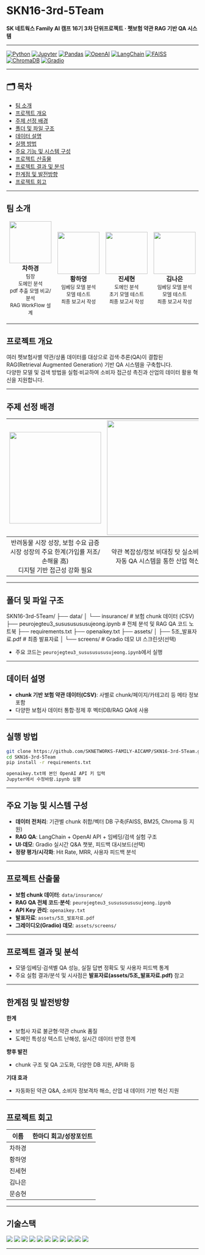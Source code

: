 # SKN16-3rd-5Team

**SK 네트웍스 Family AI 캠프 16기 3차 단위프로젝트 · 펫보험 약관 RAG 기반 QA 시스템**

---

[![Python](https://img.shields.io/badge/Python-3776AB?style=for-the-badge&logo=python&logoColor=white)](https://www.python.org/)
[![Jupyter](https://img.shields.io/badge/Jupyter-F37626?style=for-the-badge&logo=Jupyter&logoColor=white)](https://jupyter.org/)
[![Pandas](https://img.shields.io/badge/Pandas-150458?style=for-the-badge&logo=pandas&logoColor=white)](https://pandas.pydata.org/)
[![OpenAI](https://img.shields.io/badge/OpenAI-412991?style=for-the-badge&logo=openai&logoColor=white)](https://openai.com/)
[![LangChain](https://img.shields.io/badge/LangChain-%230073b3?style=for-the-badge&logoColor=white)](https://www.langchain.com/)
[![FAISS](https://img.shields.io/badge/FAISS-0052CC?style=for-the-badge&logoColor=white)](https://github.com/facebookresearch/faiss)
[![ChromaDB](https://img.shields.io/badge/ChromaDB-9955BB?style=for-the-badge&logoColor=white)](https://docs.trychroma.com/)
[![Gradio](https://img.shields.io/badge/Gradio-171515?style=for-the-badge&logo=gradio&logoColor=white)](https://gradio.app/)

---

## 🗂️ 목차
- [팀 소개](#팀-소개)
- [프로젝트 개요](#프로젝트-개요)
- [주제 선정 배경](#주제-선정-배경)
- [폴더 및 파일 구조](#폴더-및-파일-구조)
- [데이터 설명](#데이터-설명)
- [실행 방법](#실행-방법)
- [주요 기능 및 시스템 구성](#주요-기능-및-시스템-구성)
- [프로젝트 산출물](#프로젝트-산출물)
- [프로젝트 결과 및 분석](#프로젝트-결과-및-분석)
- [한계점 및 발전방향](#한계점-및-발전방향)
- [프로젝트 회고](#프로젝트-회고)

---

## 팀 소개

<table>
<thead>
<tr>
<td align="center"><img src="https://i.namu.wiki/i/yBUlarXaiOUlHnIDDEAtvqGIn_gl9auAY0UB6kzsFd3hjLyUAe_le8z_rUI7DLVxJIp7jHThGGtpQJpGCHfkig.webp" width="110"/><br><b>차하경</b><br><span style="font-size:13px">팀장<br>도메인 분석<br>pdf 추출 모델 비교/분석<br>RAG WorkFlow 설계</span></td>
<td align="center"><img src="https://static.wikia.nocookie.net/kimetsu-no-yaiba-fan/images/4/41/Shinobu_anime_design.png/revision/latest?cb=20201006000955" width="110"/><br><b>황하영</b><br><span style="font-size:13px">임베딩 모델 분석<br>모델 테스트<br>최종 보고서 작성</span></td>
<td align="center"><img src="https://i.namu.wiki/i/HbTvNAaTQDJeZgmH8UyOgd9HF2bQ30jgy2gHhmOSqwNphDCS4g3Nw6MO3OTMi84jmwylrle1vpYzJi-xIvu8lg.webp" width="110"/><br><b>진세현</b><br><span style="font-size:13px">도메인 분석<br>초기 모델 테스트<br>최종 보고서 작성</span></td>
<td align="center"><img src="https://i.namu.wiki/i/VcDyzxOl21BA37mCQjUv5B3AeWmSyoWKHbTRfemqLkx3OY67uQdAfX_4F8r11Z21hAcT1ssgTouWQ8Z9vvlXHw.webp" width="110"/><br><b>김나은</b><br><span style="font-size:13px">임베딩 모델 분석<br>모델 테스트<br>최종 보고서 작성</span></td>
<td align="center"><img src="https://avatars.githubusercontent.com/u/190079140?v=4" width="110"/><br><b>문승현</b><br><span style="font-size:13px">프로젝트 기획<br>DB 설계<br>RAG 모델링</span></td>
</tr>
</thead>
</table>

---

## 프로젝트 개요

여러 펫보험사별 약관/상품 데이터를 대상으로 검색·추론(QA)이 결합된 RAG(Retrieval Augmented Generation) 기반 QA 시스템을 구축합니다.  
다양한 모델 및 검색 방법을 실험·비교하여 소비자 접근성 촉진과 산업의 데이터 활용 혁신을 지원합니다.

---

## 주제 선정 배경

|<img src="https://onimg.nate.com/orgImg/ed/2017/11/16/PS17111600045.jpg" width="240">|<img src="https://thumb.mt.co.kr/06/2024/03/2024031114052219364_1.jpg" width="300">|
|:---:|:---:|
|반려동물 시장 성장, 보험 수요 급증<br>시장 성장의 주요 한계(가입률 저조/손해율 高)<br>디지털 기반 접근성 강화 필요|약관 복잡성/정보 비대칭 탓 실소비자 불편<br>자동 QA 시스템을 통한 산업 혁신 시도|

---

## 폴더 및 파일 구조

SKN16-3rd-5Team/
├── data/
│ └── insurance/ # 보험 chunk 데이터 (CSV)
├── peurojegteu3_susususususujeong.ipynb # 전체 분석 및 RAG QA 코드 노트북
├── requirements.txt
├── openaikey.txt
├── assets/
│ ├── 5조_발표자료.pdf # 최종 발표자료
│ └── screens/ # Gradio 데모 UI 스크린샷(선택)

- 주요 코드는 `peurojegteu3_susususususujeong.ipynb`에서 실행

---

## 데이터 설명

- **chunk 기반 보험 약관 데이터(CSV)**: 사별로 chunk/페이지/카테고리 등 메타 정보 포함
- 다양한 보험사 데이터 통합·정제 후 벡터DB/RAG QA에 사용

---

## 실행 방법

```bash
git clone https://github.com/SKNETWORKS-FAMILY-AICAMP/SKN16-3rd-5Team.git
cd SKN16-3rd-5Team
pip install -r requirements.txt

openaikey.txt에 본인 OpenAI API 키 입력
Jupyter에서 수정바람.ipynb 실행
```

---

## 주요 기능 및 시스템 구성

- **데이터 전처리**: 기관별 chunk 취합/벡터 DB 구축(FAISS, BM25, Chroma 등 지원)
- **RAG QA**: LangChain + OpenAI API + 임베딩/검색 실험 구조
- **UI·데모**: Gradio 실시간 Q&A 챗봇, 피드백 대시보드(선택)
- **정량 평가/시각화**: Hit Rate, MRR, 사용자 피드백 분석

---

## 프로젝트 산출물

- **보험 chunk 데이터**: `data/insurance/`
- **RAG QA 전체 코드·분석**: `peurojegteu3_susususususujeong.ipynb`
- **API Key 관리**: `openaikey.txt`
- **발표자료**: `assets/5조_발표자료.pdf`
- **그레이디오(Gradio) 데모**: `assets/screens/`

---

## 프로젝트 결과 및 분석

- 모델·임베딩·검색별 QA 성능, 실질 답변 정확도 및 사용자 피드백 통계
- 주요 실험 결과/분석 및 시사점은 **발표자료(assets/5조_발표자료.pdf)** 참고

---

## 한계점 및 발전방향

**한계**
- 보험사 자료 불균형·약관 chunk 품질
- 도메인 특성상 텍스트 난해성, 실시간 데이터 반영 한계

**향후 발전**
- chunk 구조 및 QA 고도화, 다양한 DB 지원, API화 등

**기대 효과**
- 자동화된 약관 Q&A, 소비자 정보격차 해소, 산업 내 데이터 기반 혁신 지원

---

## 프로젝트 회고

| 이름   | 한마디 회고/성장포인트                |
| ------ | ----------------------------------- |
| 차하경 |                                     |
| 황하영 |                                     |
| 진세현 |                                     |
| 김나은 |                                     |
| 문승현 |                                     |

---

## 기술스택

<p>
  <img src="https://img.shields.io/badge/Python-3776AB?style=flat-square&logo=python&logoColor=white"/>
  <img src="https://img.shields.io/badge/Jupyter-F37626?style=flat-square&logo=jupyter&logoColor=white"/>
  <img src="https://img.shields.io/badge/pandas-150458?style=flat-square&logo=pandas&logoColor=white"/>
  <img src="https://img.shields.io/badge/OpenAI-412991?style=flat-square&logo=openai&logoColor=white"/>
  <img src="https://img.shields.io/badge/LangChain-0073b3?style=flat-square&logoColor=white"/>
  <img src="https://img.shields.io/badge/FAISS-0052CC?style=flat-square&logoColor=white"/>
  <img src="https://img.shields.io/badge/ChromaDB-9955BB?style=flat-square&logoColor=white"/>
  <img src="https://img.shields.io/badge/Gradio-171515?style=flat-square&logo=gradio&logoColor=white"/>
  <img src="https://img.shields.io/badge/scikit--learn-F7931E?style=flat-square&logo=scikitlearn&logoColor=white"/>
  <img src="https://img.shields.io/badge/numpy-013243?style=flat-square&logo=numpy&logoColor=white"/>
  <img src="https://img.shields.io/badge/tqdm-FFC107?style=flat-square&logoColor=white"/>
</p>

---
